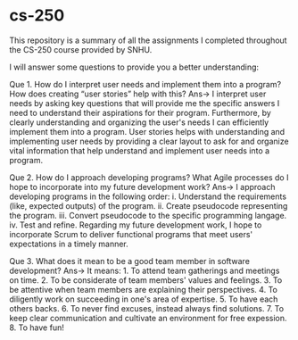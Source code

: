 # cs-250

This repository is a summary of all the assignments I completed throughout the CS-250 course provided by SNHU.

I will answer some questions to provide you a better understanding:

Que 1. How do I interpret user needs and implement them into a program? How does creating “user stories” help with this?
Ans-> I interpret user needs by asking key questions that will provide me the specific answers I need to understand their aspirations for their program. Furthermore, by clearly understanding and organizing the user's needs I can efficiently implement them into a program. User stories helps with understanding and implementing user needs by providing a clear layout to ask for and organize vital information that help understand and implement user needs into a program.

Que 2. How do I approach developing programs? What Agile processes do I hope to incorporate into my future development work?
Ans-> I approach developing programs in the following order:
        i. Understand the requirements (like, expected outputs) of the program.
        ii. Create pseudocode representing the program.
        iii. Convert pseudocode to the specific programming langage.
        iv. Test and refine.
      Regarding my future development work, I hope to incorporate Scrum to deliver functional programs that meet users' expectations in a timely manner. 
      
Que 3. What does it mean to be a good team member in software development?
Ans-> It means:
        1. To attend team gatherings and meetings on time.
        2. To be considerate of team members' values and feelings.
        3. To be attentive when team members are explaining their perspectives.
        4. To diligently work on succeeding in one's area of expertise.
        5. To have each others backs.
        6. To never find excuses, instead always find solutions.
        7. To keep clear communication and cultivate an environment for free expession.
        8. To have fun!
